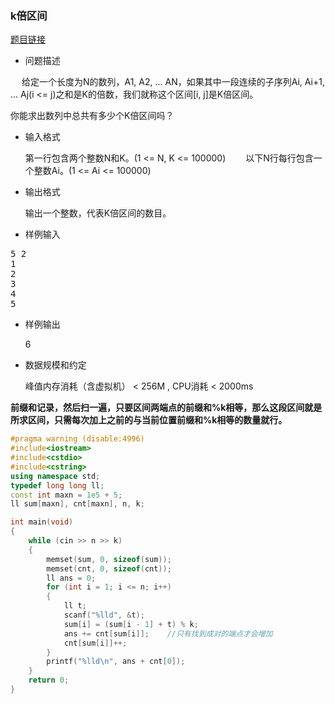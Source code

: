 ### k倍区间

[题目链接](http://lx.lanqiao.cn/problem.page?gpid=T444)

* 问题描述

　
  给定一个长度为N的数列，A1, A2, ... AN，如果其中一段连续的子序列Ai, Ai+1, ... Aj(i <= j)之和是K的倍数，我们就称这个区间[i, j]是K倍区间。

  你能求出数列中总共有多少个K倍区间吗？

* 输入格式
　　
  
  第一行包含两个整数N和K。(1 <= N, K <= 100000)
　　以下N行每行包含一个整数Ai。(1 <= Ai <= 100000)

* 输出格式
　　

  输出一个整数，代表K倍区间的数目。

* 样例输入
<pre>
5 2
1
2
3
4
5
</pre>

* 样例输出

  6

* 数据规模和约定
　　
  
  峰值内存消耗（含虚拟机） < 256M , CPU消耗 < 2000ms

**前缀和记录，然后扫一遍，只要区间两端点的前缀和%k相等，那么这段区间就是所求区间，只需每次加上之前的与当前位置前缀和%k相等的数量就行。**

```cpp
#pragma warning (disable:4996)
#include<iostream>  
#include<cstdio>  
#include<cstring>  
using namespace std;
typedef long long ll;
const int maxn = 1e5 + 5;
ll sum[maxn], cnt[maxn], n, k;

int main(void)
{
	while (cin >> n >> k)
	{
		memset(sum, 0, sizeof(sum));
		memset(cnt, 0, sizeof(cnt));
		ll ans = 0;
		for (int i = 1; i <= n; i++)  
		{
			ll t;
			scanf("%lld", &t);
			sum[i] = (sum[i - 1] + t) % k;
			ans += cnt[sum[i]];    //只有找到成对的端点才会增加
			cnt[sum[i]]++;
		}
		printf("%lld\n", ans + cnt[0]);
	}
	return 0;
}
```
